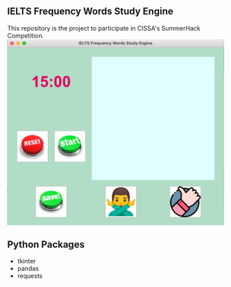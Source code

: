 ## IELTS Frequency Words Study Engine
This repository is the project to participate in CISSA's SummerHack Competition.<br>
<img src="/images/UI.png" width="500" width=500>

## Python Packages
- tkinter <br>
- pandas <br>
- requests <br>

